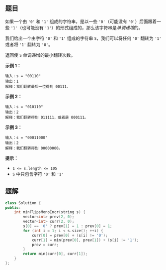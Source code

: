 ## 题目

如果一个由 `'0'` 和 `'1'` 组成的字符串，是以一些 `'0'`（可能没有 `'0'`）后面跟着一些 `'1'`（也可能没有 `'1'`）的形式组成的，那么该字符串是*单调递增*的。

我们给出一个由字符 `'0'` 和 `'1'` 组成的字符串 `S`，我们可以将任何 `'0'` 翻转为 `'1'` 或者将 `'1'` 翻转为 `'0'`。

返回使 `S` 单调递增的最小翻转次数。

 

**示例 1：**

```
输入：s = "00110"
输出：1
解释：我们翻转最后一位得到 00111.
```

**示例 2：**

```
输入：s = "010110"
输出：2
解释：我们翻转得到 011111，或者是 000111。
```

**示例 3：**

```
输入：s = "00011000"
输出：2
解释：我们翻转得到 00000000。
```

 

**提示：**

- `1 <= s.length <= 105`
- `S` 中只包含字符 `'0'` 和 `'1'`



## 题解

```c++
class Solution {
public:
    int minFlipsMonoIncr(string s) {
        vector<int> prev(2, 0);
        vector<int> curr(2, 0);
        s[0] == '0' ? prev[1] = 1 : prev[0] = 1;
        for (int i = 1; i < s.size(); ++i) {
            curr[0] = prev[0] + (s[i] != '0');
            curr[1] = min(prev[0], prev[1]) + (s[i] != '1');
            prev = curr;
        }
        return min(curr[0], curr[1]);
    }
};
```

